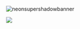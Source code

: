 <p align="center">

![neonsupershadowbanner](https://github.com/user-attachments/assets/22334630-3b34-42da-aa1a-b61e6fe63f3c)

 ![](https://komarev.com/ghpvc/?username=your-github-username&color=ff7e6c)
</p>


